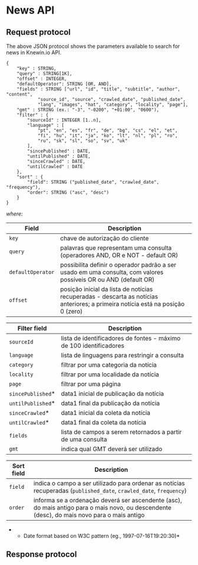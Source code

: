 # News API

## Request protocol

The above JSON protocol shows the parameters available to search for news in Knewin.io API.

```
{
	"key" : STRING,
	"query" : STRING[1K],
	"offset" : INTEGER,
  	"defaultOperator": STRING [OR, AND],
	"fields" : STRING ["url", "id", "title", "subtitle", "author", "content", 
			"source_id", "source", "crawled_date", "published_date", 
			"lang", "images", "hat", "category", "locality", "page"],
	"gmt" : STRING (ex.: "-3", "-0200", "+01:00", "0600"),
	"filter" : {
		"sourceId" : INTEGER [1..n],
		"language" : [ 
			"pt", "en", "es", "fr", "de", "bg", "cs", "el", "et", 
			"fi", "hu", "it", "ja", "ko", "lt", "nl", "pl", "ro", 
			"ru", "sk", "sl", "so", "sv", "uk"
		],
		"sincePublished" : DATE,
		"untilPublished" : DATE,
		"sinceCrawled" : DATE,
		"untilCrawled" : DATE
	},
	"sort" : {
		"field": STRING ("published_date", "crawled_date", "frequency"),
		"order": STRING ("asc", "desc")
	}
}
```

*where:*

Field | Description
----- | -----------
`key` | chave de autorização do cliente
`query` | palavras que representam uma consulta (operadores AND, OR e NOT - default OR)
`defaultOperator` | possibilita definir o operador padrão a ser usado em uma consulta, com valores possíveis OR ou AND (default OR)
`offset` | posição inicial da lista de notícias recuperadas - descarta as notícias anteriores; a primeira notícia está na posição 0 (zero)

Filter field | Description
------------ | -----------
`sourceId` | lista de identificadores de fontes - máximo de 100 identificadores
`language` | lista de linguagens para restringir a consulta
`category` | filtrar por uma categoria da notícia
`locality` | filtrar por uma localidade da notícia
`page` | filtrar por uma página
`sincePublished`* | data1 inicial de publicação da notícia
`untilPublished`* | data1 final da publicação da notícia
`sinceCrawled`* | data1 inicial da coleta da notícia
`untilCrawled`* | data1 final da coleta da notícia
`fields` | lista de campos a serem retornados a partir de uma consulta
`gmt` | indica qual GMT deverá ser utilizado


Sort field | Description
---------- | -----------
`field` | indica o campo a ser utilizado para ordenar as notícias recuperadas (`published_date`, `crawled_date`, `frequency`)
`order` | informa se a ordenação deverá ser ascendente (asc), do mais antigo para o mais novo, ou descendente (desc), do mais novo para o mais antigo


* * Date format based on W3C pattern (eg.,  1997-07-16T19:20:30)*


## Response protocol
